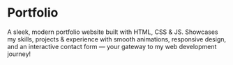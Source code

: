 # Portfolio
A sleek, modern portfolio website built with HTML, CSS &amp; JS. Showcases my skills, projects &amp; experience with smooth animations, responsive design, and an interactive contact form — your gateway to my web development journey!
